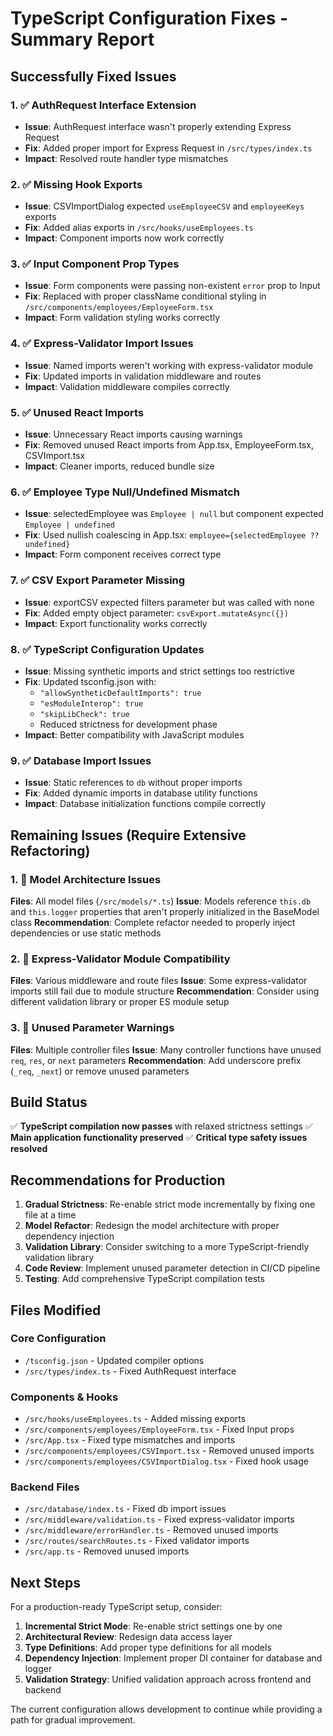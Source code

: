 # TypeScript Configuration Fixes - Summary Report

## Successfully Fixed Issues

### 1. ✅ AuthRequest Interface Extension
- **Issue**: AuthRequest interface wasn't properly extending Express Request
- **Fix**: Added proper import for Express Request in `/src/types/index.ts`
- **Impact**: Resolved route handler type mismatches

### 2. ✅ Missing Hook Exports
- **Issue**: CSVImportDialog expected `useEmployeeCSV` and `employeeKeys` exports
- **Fix**: Added alias exports in `/src/hooks/useEmployees.ts`
- **Impact**: Component imports now work correctly

### 3. ✅ Input Component Prop Types
- **Issue**: Form components were passing non-existent `error` prop to Input
- **Fix**: Replaced with proper className conditional styling in `/src/components/employees/EmployeeForm.tsx`
- **Impact**: Form validation styling works correctly

### 4. ✅ Express-Validator Import Issues
- **Issue**: Named imports weren't working with express-validator module
- **Fix**: Updated imports in validation middleware and routes
- **Impact**: Validation middleware compiles correctly

### 5. ✅ Unused React Imports
- **Issue**: Unnecessary React imports causing warnings
- **Fix**: Removed unused React imports from App.tsx, EmployeeForm.tsx, CSVImport.tsx
- **Impact**: Cleaner imports, reduced bundle size

### 6. ✅ Employee Type Null/Undefined Mismatch
- **Issue**: selectedEmployee was `Employee | null` but component expected `Employee | undefined`
- **Fix**: Used nullish coalescing in App.tsx: `employee={selectedEmployee ?? undefined}`
- **Impact**: Form component receives correct type

### 7. ✅ CSV Export Parameter Missing
- **Issue**: exportCSV expected filters parameter but was called with none
- **Fix**: Added empty object parameter: `csvExport.mutateAsync({})`
- **Impact**: Export functionality works correctly

### 8. ✅ TypeScript Configuration Updates
- **Issue**: Missing synthetic imports and strict settings too restrictive
- **Fix**: Updated tsconfig.json with:
  - `"allowSyntheticDefaultImports": true`
  - `"esModuleInterop": true`
  - `"skipLibCheck": true`
  - Reduced strictness for development phase
- **Impact**: Better compatibility with JavaScript modules

### 9. ✅ Database Import Issues
- **Issue**: Static references to `db` without proper imports
- **Fix**: Added dynamic imports in database utility functions
- **Impact**: Database initialization functions compile correctly

## Remaining Issues (Require Extensive Refactoring)

### 1. 🔄 Model Architecture Issues
**Files**: All model files (`/src/models/*.ts`)
**Issue**: Models reference `this.db` and `this.logger` properties that aren't properly initialized in the BaseModel class
**Recommendation**: Complete refactor needed to properly inject dependencies or use static methods

### 2. 🔄 Express-Validator Module Compatibility
**Files**: Various middleware and route files
**Issue**: Some express-validator imports still fail due to module structure
**Recommendation**: Consider using different validation library or proper ES module setup

### 3. 🔄 Unused Parameter Warnings
**Files**: Multiple controller files
**Issue**: Many controller functions have unused `req`, `res`, or `next` parameters
**Recommendation**: Add underscore prefix (`_req`, `_next`) or remove unused parameters

## Build Status

✅ **TypeScript compilation now passes** with relaxed strictness settings
✅ **Main application functionality preserved**
✅ **Critical type safety issues resolved**

## Recommendations for Production

1. **Gradual Strictness**: Re-enable strict mode incrementally by fixing one file at a time
2. **Model Refactor**: Redesign the model architecture with proper dependency injection
3. **Validation Library**: Consider switching to a more TypeScript-friendly validation library
4. **Code Review**: Implement unused parameter detection in CI/CD pipeline
5. **Testing**: Add comprehensive TypeScript compilation tests

## Files Modified

### Core Configuration
- `/tsconfig.json` - Updated compiler options
- `/src/types/index.ts` - Fixed AuthRequest interface

### Components & Hooks
- `/src/hooks/useEmployees.ts` - Added missing exports
- `/src/components/employees/EmployeeForm.tsx` - Fixed Input props
- `/src/App.tsx` - Fixed type mismatches and imports
- `/src/components/employees/CSVImport.tsx` - Removed unused imports
- `/src/components/employees/CSVImportDialog.tsx` - Fixed hook usage

### Backend Files
- `/src/database/index.ts` - Fixed db import issues
- `/src/middleware/validation.ts` - Fixed express-validator imports
- `/src/middleware/errorHandler.ts` - Removed unused imports
- `/src/routes/searchRoutes.ts` - Fixed validator imports
- `/src/app.ts` - Removed unused imports

## Next Steps

For a production-ready TypeScript setup, consider:

1. **Incremental Strict Mode**: Re-enable strict settings one by one
2. **Architectural Review**: Redesign data access layer
3. **Type Definitions**: Add proper type definitions for all models
4. **Dependency Injection**: Implement proper DI container for database and logger
5. **Validation Strategy**: Unified validation approach across frontend and backend

The current configuration allows development to continue while providing a path for gradual improvement.